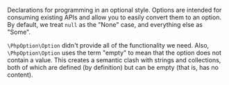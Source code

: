 Declarations for programming in an optional style. Options are intended for consuming existing APIs and allow you to easily convert them to an option. By default, we treat ``null`` as the "None" case, and everything else as "Some".

`\PhpOption\Option` didn't provide all of the functionality we need. Also, `\PhpOption\Option` uses the term "empty" to mean that the option does not contain a value. This creates a semantic clash with strings and collections, both of which are defined (by definition) but can be empty (that is, has no content). 

